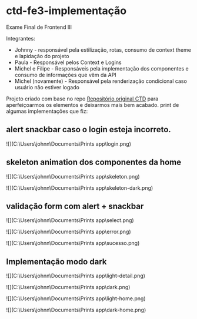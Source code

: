 # ctd-fe3-implementação

Exame Final de Frontend III

Integrantes:

<ul>
    <li>Johnny - responsável pela estilização, rotas, consumo de context theme e lapidação do projeto</li>
<li>Paula - Responsável pelos Context e Logins</li>
<li>Michel e Filipe - Responsáveis pela implementação dos componentes e consumo de informações que vêm da API</li>
<li>Michel (novamente) - Responsável pela renderização condicional caso usuário não estiver logado</li>
</ul>



Projeto criado com base no repo <a href="https://github.com/DigitalHouseBrasil/CTD-FE3-Checkpoint2-Template">Repositório original CTD</a> para aperfeiçoarmos os elementos e deixarmos mais bem acabado.
print de algumas implementações que fiz:

<h2>alert snackbar caso o login esteja incorreto.</h2> 

![](C:\Users\johnn\Documents\Prints app\login.png)

<h2>skeleton animation dos componentes da home</h2>

![](C:\Users\johnn\Documents\Prints app\skeleton.png)

![](C:\Users\johnn\Documents\Prints app\skeleton-dark.png)

<h2>validação form com alert + snackbar</h2>

![](C:\Users\johnn\Documents\Prints app\select.png)

![](C:\Users\johnn\Documents\Prints app\error.png)

![](C:\Users\johnn\Documents\Prints app\sucesso.png)



<h2>Implementação modo dark</h2>

![](C:\Users\johnn\Documents\Prints app\light-detail.png)

![](C:\Users\johnn\Documents\Prints app\dark.png)

![](C:\Users\johnn\Documents\Prints app\light-home.png)

![](C:\Users\johnn\Documents\Prints app\dark-home.png)